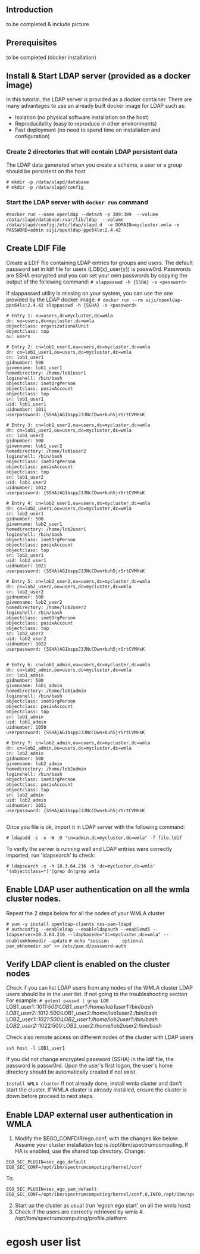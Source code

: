 ## Introduction
to be completed & include picture

## Prerequisites
to be completed (docker installation)

## Install & Start LDAP server (provided as a docker image)
In this tutorial, the LDAP server is provided as a docker container.  There are many advantages to use an already built docker image for LDAP such as: 
*	Isolation (no physical software installation on the host)
*	Reproducibility (easy to reproduce in other environments)
*	Fast deployment (no need to spend time on installation and configuration)

### Create 2 directories that will contain LDAP persistent data
The LDAP data generated when you create a schema, a user or a group should be persistent on the host

`# mkdir -p /data/slapd/database`<br>
`# mkdir -p /data/slapd/config`

### Start the LDAP server with `docker run` command

`#docker run --name openldap --detach -p 389:389 
--volume /data/slapd/database:/var/lib/ldap 
--volume /data/slapd/config:/etc/ldap/slapd.d 
-e DOMAIN=mycluster.wmla -e PASSWORD=admin siji/openldap-ppc64le:2.4.42`


## Create LDIF File
Create a LDIF file containing LDAP entries for groups and users. The default password set in ldif file for users (LOB{x}_user{y}) is passw0rd. Passwords are SSHA encrypted and you can set your own passwords by copying the output of the following command:
`# slappasswd -h {SSHA} -s <password>`

If slappasswd utility is missing on your system, you can use the one provided by the LDAP docker image.
`# docker run --rm siji/openldap-ppc64le:2.4.42 slappasswd -h {SSHA} -s <password>`


~~~~
# Entry 1: ou=users,dc=mycluster,dc=wmla
dn: ou=users,dc=mycluster,dc=wmla
objectclass: organizationalUnit
objectclass: top
ou: users

# Entry 2: cn=lob1_user1,ou=users,dc=mycluster,dc=wmla
dn: cn=lob1_user1,ou=users,dc=mycluster,dc=wmla
cn: lob1_user1
gidnumber: 500
givenname: lob1_user1
homedirectory: /home/lob1user1
loginshell: /bin/bash
objectclass: inetOrgPerson
objectclass: posixAccount
objectclass: top
sn: lob1_user1
uid: lob1_user1
uidnumber: 1011
userpassword: {SSHA}AG1bsppJ3JNcCDwn+buh5jrSrtCVMHsK

# Entry 3: cn=lob1_user2,ou=users,dc=mycluster,dc=wmla
dn: cn=lob1_user2,ou=users,dc=mycluster,dc=wmla
cn: lob1_user2
gidnumber: 500
givenname: lob1_user2
homedirectory: /home/lob1user2
loginshell: /bin/bash
objectclass: inetOrgPerson
objectclass: posixAccount
objectclass: top
sn: lob1_user2
uid: lob1_user2
uidnumber: 1012
userpassword: {SSHA}AG1bsppJ3JNcCDwn+buh5jrSrtCVMHsK

# Entry 4: cn=lob2_user1,ou=users,dc=mycluster,dc=wmla
dn: cn=lob2_user1,ou=users,dc=mycluster,dc=wmla
cn: lob2_user1
gidnumber: 500
givenname: lob2_user1
homedirectory: /home/lob2user1
loginshell: /bin/bash
objectclass: inetOrgPerson
objectclass: posixAccount
objectclass: top
sn: lob2_user1
uid: lob2_user1
uidnumber: 1021
userpassword: {SSHA}AG1bsppJ3JNcCDwn+buh5jrSrtCVMHsK

# Entry 5: cn=lob2_user2,ou=users,dc=mycluster,dc=wmla
dn: cn=lob2_user2,ou=users,dc=mycluster,dc=wmla
cn: lob2_user2
gidnumber: 500
givenname: lob2_user2
homedirectory: /home/lob2user2
loginshell: /bin/bash
objectclass: inetOrgPerson
objectclass: posixAccount
objectclass: top
sn: lob2_user2
uid: lob2_user2
uidnumber: 1022
userpassword: {SSHA}AG1bsppJ3JNcCDwn+buh5jrSrtCVMHsK


# Entry 6: cn=lob1_admin,ou=users,dc=mycluster,dc=wmla
dn: cn=lob1_admin,ou=users,dc=mycluster,dc=wmla
cn: lob1_admin
gidnumber: 500
givenname: lob1_admin
homedirectory: /home/lob1admin
loginshell: /bin/bash
objectclass: inetOrgPerson
objectclass: posixAccount
objectclass: top
sn: lob1_admin
uid: lob1_admin
uidnumber: 1050
userpassword: {SSHA}AG1bsppJ3JNcCDwn+buh5jrSrtCVMHsK

# Entry 7: cn=lob2_admin,ou=users,dc=mycluster,dc=wmla
dn: cn=lob2_admin,ou=users,dc=mycluster,dc=wmla
cn: lob2_admin
gidnumber: 500
givenname: lob2_admin
homedirectory: /home/lob2admin
loginshell: /bin/bash
objectclass: inetOrgPerson
objectclass: posixAccount
objectclass: top
sn: lob2_admin
uid: lob2_admin
uidnumber: 1051
userpassword: {SSHA}AG1bsppJ3JNcCDwn+buh5jrSrtCVMHsK
 	
~~~~
Once you file is ok, import it in LDAP server with the following command:

`# ldapadd -c -x -W -D "cn=admin,dc=mycluster,dc=wmla" -f file.ldif`

To verify the server is running well and LDAP entries were correctly imported, run 'ldapsearch' to check:

`# ldapsearch -x -h 10.3.64.216 -b 'dc=mycluster,dc=wmla' '(objectclass=*)'|grep dn|grep wmla`
## Enable LDAP user authentication on all the wmla cluster nodes. 

Repeat the 2 steps below for all the nodes of your WMLA cluster

`# yum -y install openldap-clients nss-pam-ldapd`<br>
`# authconfig --enableldap --enableldapauth --enablemd5 --ldapserver=10.3.64.216 --ldapbasedn="dc=mycluster,dc=wmla" --enablemkhomedir –update`
`# echo "session     optional      pam_mkhomedir.so" >> /etc/pam.d/password-auth` 


## Verify LDAP client is enabled on the cluster nodes

Check if you can list LDAP users from any nodes of the WMLA cluster LDAP users should be in the user list. If not going to the troubleshooting section
For example:
`# getent passwd | grep LOB`
LOB1_user1:*:1011:500:LOB1_user1:/home/lob1user1:/bin/bash
LOB1_user2:*:1012:500:LOB1_user2:/home/lob1user2:/bin/bash
LOB2_user1:*:1021:500:LOB2_user1:/home/lob2user1:/bin/bash
LOB2_user2:*:1022:500:LOB2_user2:/home/lob2user2:/bin/bash


Check also remote access on different nodes of the cluster with LDAP users

`ssh host -l LOB1_user1`

If you did not change encrypted password (SSHA) in the ldif file, the password is passw0rd.
Upon the user's first logon, the user's home directory should be automatically created if not exist.

`Install WMLA cluster`
If not already done, install wmla cluster and don't start the cluster. If WMLA cluster is already installed, ensure the cluster is down before proceed to next steps.

## Enable LDAP external user authentication in WMLA

1) Modify the $EGO_CONFDIR/ego.conf, with the changes like below:
Assume your cluster installation top is /opt/ibm/spectrumcomputing. If HA is enabled, use the shared top directory. 
Change:
~~~~
EGO_SEC_PLUGIN=sec_ego_default
EGO_SEC_CONF=/opt/ibm/spectrumcomputing/kernel/conf
~~~~
To:
~~~~
EGO_SEC_PLUGIN=sec_ego_pam_default
EGO_SEC_CONF=/opt/ibm/spectrumcomputing/kernel/conf,0,INFO,/opt/ibm/spectrumcomputing/kernel/log
~~~~

2) Start up the cluster as usual (run 'egosh ego start' on all the wmla host)
3) Check if the users are correctly retrieved by wmla
#. /opt/ibm/spectrumcomputing/profile.platform 
# egosh user list

